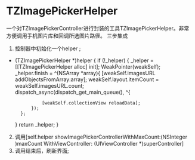 # TZImagePickerHelper
一个对TZImagePickerController进行封装的工具TZImagePickerHelper。非常方便调用手机图片库和回调所选图片路径。
三步集成
 1. 控制器中初始化一个helper ;
 
- (TZImagePickerHelper *)helper {
    if (!_helper) {
        _helper = [[TZImagePickerHelper alloc] init];
        WeakPointer(weakSelf);
        _helper.finish = ^(NSArray *array){
            [weakSelf.imagesURL addObjectsFromArray:array];
            weakSelf.layout.itemCount = weakSelf.imagesURL.count;
            dispatch_async(dispatch_get_main_queue(), ^{
              
                [weakSelf.collectionView reloadData];
            });
        };
    }
    return _helper;
}

 2. 调用[self.helper showImagePickerControllerWithMaxCount:(NSInteger )maxCount WithViewController: (UIViewController *)superController]
 3. 调用结束后，刷新界面;
